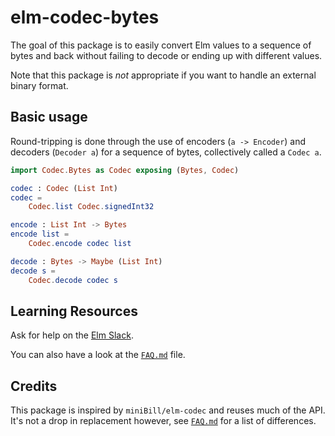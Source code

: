 # elm-codec-bytes

The goal of this package is to easily convert Elm values to a sequence of 
bytes and back without failing to decode or ending up with different values.

Note that this package is _not_ appropriate if you want to handle an external binary format.

## Basic usage

Round-tripping is done through the use of encoders (`a -> Encoder`) and decoders (`Decoder a`) for a sequence of bytes, collectively called a `Codec a`.

```elm
import Codec.Bytes as Codec exposing (Bytes, Codec)

codec : Codec (List Int)
codec =
    Codec.list Codec.signedInt32

encode : List Int -> Bytes
encode list =
    Codec.encode codec list

decode : Bytes -> Maybe (List Int)
decode s =
    Codec.decode codec s
```

## Learning Resources

Ask for help on the [Elm Slack](https://elmlang.herokuapp.com/).

You can also have a look at the [`FAQ.md`](https://github.com/MartinSStewart/elm-codec-bytes/blob/master/FAQ.md) file.

## Credits

This package is inspired by `miniBill/elm-codec` and reuses much of the API. 
It's not a drop in replacement however, see [`FAQ.md`](https://github.com/MartinSStewart/elm-codec-bytes/blob/master/FAQ.md) for a list of differences.